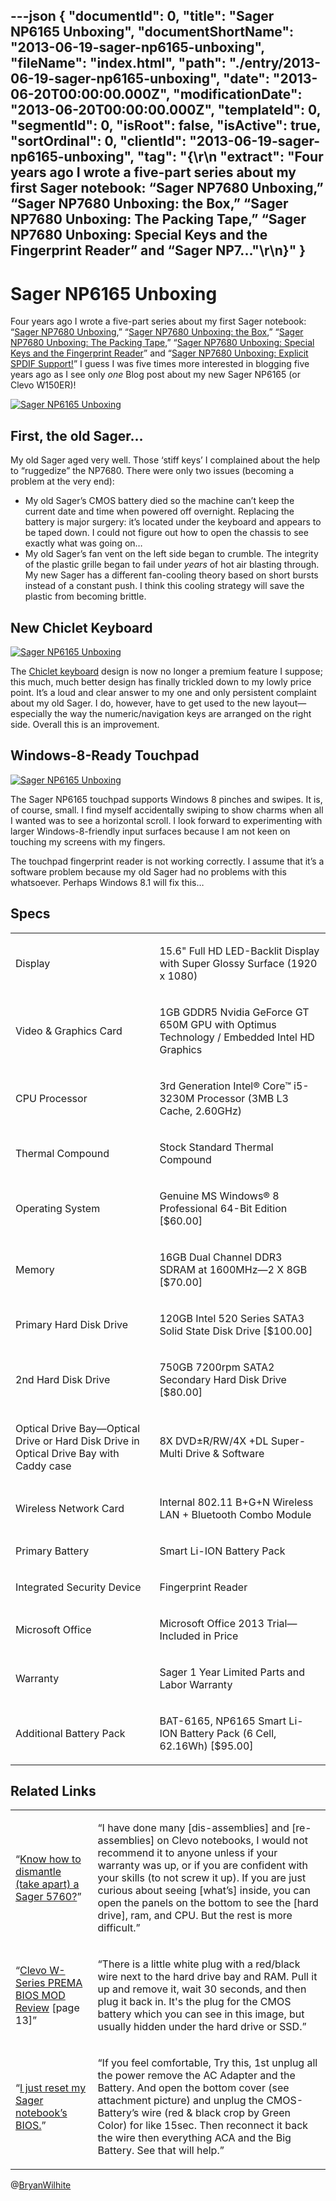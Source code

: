 ---json
{
  "documentId": 0,
  "title": "Sager NP6165 Unboxing",
  "documentShortName": "2013-06-19-sager-np6165-unboxing",
  "fileName": "index.html",
  "path": "./entry/2013-06-19-sager-np6165-unboxing",
  "date": "2013-06-20T00:00:00.000Z",
  "modificationDate": "2013-06-20T00:00:00.000Z",
  "templateId": 0,
  "segmentId": 0,
  "isRoot": false,
  "isActive": true,
  "sortOrdinal": 0,
  "clientId": "2013-06-19-sager-np6165-unboxing",
  "tag": "{\r\n  \"extract\": \"Four years ago I wrote a five-part series about my first Sager notebook: “Sager NP7680 Unboxing,” “Sager NP7680 Unboxing: the Box,” “Sager NP7680 Unboxing: The Packing Tape,” “Sager NP7680 Unboxing: Special Keys and the Fingerprint Reader” and “Sager NP7...\"\r\n}"
}
---

# Sager NP6165 Unboxing

Four years ago I wrote a five-part series about my first Sager notebook: “[Sager NP7680 Unboxing](http://kintespace.com/rasxlog/?p=1477),” “[Sager NP7680 Unboxing: the Box](http://kintespace.com/rasxlog/?p=1525),” “[Sager NP7680 Unboxing: The Packing Tape](http://kintespace.com/rasxlog/?p=1563),” “[Sager NP7680 Unboxing: Special Keys and the Fingerprint Reader](http://kintespace.com/rasxlog/?p=1601)” and “[Sager NP7680 Unboxing: Explicit SPDIF Support!](http://kintespace.com/rasxlog/?p=1673)” I guess I was five times more interested in blogging five years ago as I see only *one* Blog post about my new Sager NP6165 (or Clevo W150ER)!

[<img alt="Sager NP6165 Unboxing" src="http://farm8.staticflickr.com/7452/8759650188_aa12459c58.jpg">](http://www.flickr.com/photos/wilhite/8759650188/ "Sager NP6165 Unboxing")

## First, the old Sager…

My old Sager aged very well. Those ‘stiff keys’ I complained about the help to “ruggedize” the NP7680. There were only two issues (becoming a problem at the very end):

* My old Sager’s CMOS battery died so the machine can’t keep the current date and time when powered off overnight. Replacing the battery is major surgery: it’s located under the keyboard and appears to be taped down. I could not figure out how to open the chassis to see exactly what was going on…
* My old Sager’s fan vent on the left side began to crumble. The integrity of the plastic grille began to fail under *years* of hot air blasting through. My new Sager has a different fan-cooling theory based on short bursts instead of a constant push. I think this cooling strategy will save the plastic from becoming brittle.

## New Chiclet Keyboard

[<img alt="Sager NP6165 Unboxing" src="http://farm6.staticflickr.com/5461/8759649938_1e74033011.jpg">](http://www.flickr.com/photos/wilhite/8759649938/ "Sager NP6165 Unboxing")

The [Chiclet keyboard](http://en.wikipedia.org/wiki/Chiclet_keyboard) design is now no longer a premium feature I suppose; this much, much better design has finally trickled down to my lowly price point. It’s a loud and clear answer to my one and only persistent complaint about my old Sager. I do, however, have to get used to the new layout—especially the way the numeric/navigation keys are arranged on the right side. Overall this is an improvement.

## Windows-8-Ready Touchpad

[<img alt="Sager NP6165 Unboxing" src="http://farm4.staticflickr.com/3706/8759650052_923d8121cc.jpg">](http://www.flickr.com/photos/wilhite/8759650052/ "Sager NP6165 Unboxing")

The Sager NP6165 touchpad supports Windows 8 pinches and swipes. It is, of course, small. I find myself accidentally swiping to show charms when all I wanted was to see a horizontal scroll. I look forward to experimenting with larger Windows-8-friendly input surfaces because I am not keen on touching my screens with my fingers.

The touchpad fingerprint reader is not working correctly. I assume that it’s a software problem because my old Sager had no problems with this whatsoever. Perhaps Windows 8.1 will fix this…

## Specs

<table class="WordWalkingStickTable"><tr><td>

Display

</td><td>

15.6" Full HD LED-Backlit Display with Super Glossy Surface (1920 x 1080)

</td></tr><tr><td>

Video & Graphics Card

</td><td>

1GB GDDR5 Nvidia GeForce GT 650M GPU with Optimus Technology / Embedded Intel HD Graphics

</td></tr><tr><td>

CPU Processor

</td><td>

3rd Generation Intel® Core™ i5-3230M Processor (3MB L3 Cache, 2.60GHz)

</td></tr><tr><td>

Thermal Compound

</td><td>

Stock Standard Thermal Compound

</td></tr><tr><td>

Operating System

</td><td>

Genuine MS Windows® 8 Professional 64-Bit Edition [$60.00]

</td></tr><tr><td>

Memory

</td><td>

16GB Dual Channel DDR3 SDRAM at 1600MHz—2 X 8GB [$70.00]

</td></tr><tr><td>

Primary Hard Disk Drive

</td><td>

120GB Intel 520 Series SATA3 Solid State Disk Drive [$100.00]

</td></tr><tr><td>

2nd Hard Disk Drive

</td><td>

750GB 7200rpm SATA2 Secondary Hard Disk Drive [$80.00]

</td></tr><tr><td>

Optical Drive Bay—Optical Drive or Hard Disk Drive in Optical Drive Bay with Caddy case

</td><td>

8X DVD±R/RW/4X +DL Super-Multi Drive & Software

</td></tr><tr><td>

Wireless Network Card

</td><td>

Internal 802.11 B+G+N Wireless LAN + Bluetooth Combo Module

</td></tr><tr><td>

Primary Battery

</td><td>

Smart Li-ION Battery Pack

</td></tr><tr><td>

Integrated Security Device

</td><td>

Fingerprint Reader

</td></tr><tr><td>

Microsoft Office

</td><td>

Microsoft Office 2013 Trial—Included in Price

</td></tr><tr><td>

Warranty

</td><td>

Sager 1 Year Limited Parts and Labor Warranty

</td></tr><tr><td>

Additional Battery Pack

</td><td>

BAT-6165, NP6165 Smart Li-ION Battery Pack (6 Cell, 62.16Wh) [$95.00]

</td></tr></table>

## Related Links

<table class="WordWalkingStickTable"><tr><td>

“[Know how to dismantle (take apart) a Sager 5760?](http://forum.notebookreview.com/sager-clevo/89844-know-how-dismantle-take-apart-sager-5760-a.html)”

</td><td>

“I have done many [dis-assemblies] and [re-assemblies] on Clevo notebooks, I would not recommend it to anyone unless if your warranty was up, or if you are confident with your skills (to not screw it up). If you are just curious about seeing [what’s] inside, you can open the panels on the bottom to see the [hard drive], ram, and CPU. But the rest is more difficult.”

</td></tr><tr><td>

“[Clevo W-Series PREMA BIOS MOD Review](http://forum.notebookreview.com/sager-clevo-reviews-owners-lounges/667818-clevo-w-series-prema-bios-mod-review-13.html) [page 13]”

</td><td>

“There is a little white plug with a red/black wire next to the hard drive bay and RAM. Pull it up and remove it, wait 30 seconds, and then plug it back in. It's the plug for the CMOS battery which you can see in this image, but usually hidden under the hard drive or SSD.”

</td></tr><tr><td>

“[I just reset my Sager notebook’s BIOS.](http://blog.throbs.net/2006/12/22/I+Just+Reset+My+Sager+Notebooks+BIOS.aspx)”

</td><td>

“If you feel comfortable, Try this, 1st unplug all the power remove the AC Adapter and the Battery. And open the bottom cover (see attachment picture) and unplug the CMOS-Battery’s wire (red & black crop by Green Color) for like 15sec. Then reconnect it back the wire then everything ACA and the Big Battery. See that will help.”

</td></tr></table>

@[BryanWilhite](https://twitter.com/BryanWilhite)
